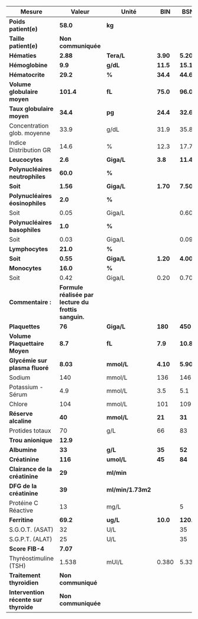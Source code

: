 |                Mesure               |                       Valeur                       |      Unité      |   BIN  |   BSN   |
|-------------------------------------|----------------------------------------------------|-----------------|--------|---------|
|         **Poids patient(e)**        |                      **58.0**                      |      **kg**     |        |         |
|        **Taille patient(e)**        |                 **Non communiquée**                |                 |        |         |
|             **Hématies**            |                      **2.88**                      |    **Tera/L**   |**3.90**| **5.20**|
|           **Hémoglobine**           |                       **9.9**                      |     **g/dL**    |**11.5**| **15.1**|
|           **Hématocrite**           |                      **29.2**                      |      **%**      |**34.4**| **44.6**|
|     **Volume globulaire moyen**     |                      **101.4**                     |      **fL**     |**75.0**| **96.0**|
|      **Taux globulaire moyen**      |                      **34.4**                      |      **pg**     |**24.4**| **32.6**|
|     Concentration glob. moyenne     |                        33.9                        |       g/dL      |  31.9  |   35.8  |
|        Indice Distribution GR       |                        14.6                        |        %        |  12.3  |   17.7  |
|            **Leucocytes**           |                       **2.6**                      |    **Giga/L**   | **3.8**| **11.4**|
|   **Polynucléaires neutrophiles**   |                      **60.0**                      |      **%**      |        |         |
|               **Soit**              |                      **1.56**                      |    **Giga/L**   |**1.70**| **7.50**|
|   **Polynucléaires éosinophiles**   |                       **2.0**                      |      **%**      |        |         |
|                 Soit                |                        0.05                        |      Giga/L     |        |   0.60  |
|    **Polynucléaires basophiles**    |                       **1.0**                      |      **%**      |        |         |
|                 Soit                |                        0.03                        |      Giga/L     |        |   0.09  |
|           **Lymphocytes**           |                      **21.0**                      |      **%**      |        |         |
|               **Soit**              |                      **0.55**                      |    **Giga/L**   |**1.20**| **4.00**|
|            **Monocytes**            |                      **16.0**                      |      **%**      |        |         |
|                 Soit                |                        0.42                        |      Giga/L     |  0.20  |   0.70  |
|          **Commentaire :**          |**Formule réalisée par lecture du frottis sanguin.**|                 |        |         |
|            **Plaquettes**           |                       **76**                       |    **Giga/L**   | **180**| **450** |
|    **Volume Plaquettaire Moyen**    |                       **8.7**                      |      **fL**     | **7.9**| **10.8**|
|    **Glycémie sur plasma fluoré**   |                      **8.03**                      |    **mmol/L**   |**4.10**| **5.90**|
|                Sodium               |                         140                        |      mmol/L     |   136  |   146   |
|          Potassium - Sérum          |                         4.9                        |      mmol/L     |   3.5  |   5.1   |
|                Chlore               |                         104                        |      mmol/L     |   101  |   109   |
|         **Réserve alcaline**        |                       **40**                       |    **mmol/L**   | **21** |  **31** |
|           Protides totaux           |                         70                         |       g/L       |   66   |    83   |
|          **Trou anionique**         |                      **12.9**                      |                 |        |         |
|             **Albumine**            |                       **33**                       |     **g/L**     | **35** |  **52** |
|            **Créatinine**           |                       **116**                      |    **umol/L**   | **45** |  **84** |
|    **Clairance de la créatinine**   |                       **29**                       |    **ml/min**   |        |         |
|       **DFG de la créatinine**      |                       **39**                       |**ml/min/1.73m2**|        |         |
|         Protéine C Réactive         |                         13                         |       mg/L      |        |    5    |
|            **Ferritine**            |                      **69.2**                      |     **ug/L**    |**10.0**|**120.0**|
|           S.G.O.T. (ASAT)           |                         32                         |       U/L       |        |    35   |
|           S.G.P.T. (ALAT)           |                         25                         |       U/L       |        |    35   |
|           **Score FIB-4**           |                      **7.07**                      |                 |        |         |
|        Thyréostimuline (TSH)        |                        1.538                       |      mUI/L      |  0.380 |  5.330  |
|      **Traitement thyroidien**      |                 **Non communiqué**                 |                 |        |         |
|**Intervention récente sur thyroide**|                 **Non communiquée**                |                 |        |         |